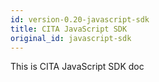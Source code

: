 ```yaml
---
id: version-0.20-javascript-sdk
title: CITA JavaScript SDK
original_id: javascript-sdk
---
```


This is CITA JavaScript SDK doc
